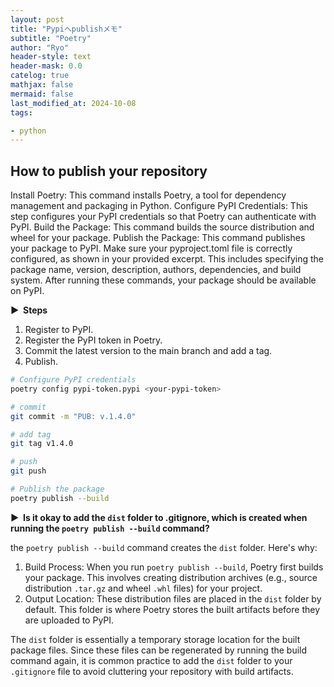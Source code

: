 ```yaml
---
layout: post
title: "Pypiへpublishメモ"
subtitle: "Poetry"
author: "Ryo"
header-style: text
header-mask: 0.0
catelog: true
mathjax: false
mermaid: false
last_modified_at: 2024-10-08
tags:

- python
---
```


## How to publish your repository

Install Poetry: This command installs Poetry, a tool for dependency management and packaging in Python.
Configure PyPI Credentials: This step configures your PyPI credentials so that Poetry can authenticate with PyPI.
Build the Package: This command builds the source distribution and wheel for your package.
Publish the Package: This command publishes your package to PyPI.
Make sure your pyproject.toml file is correctly configured, as shown in your provided excerpt. This includes specifying the package name, version, description, authors, dependencies, and build system.
After running these commands, your package should be available on PyPI.

<strong > &#9654;&nbsp; Steps</strong>

1. Register to PyPI.
2. Register the PyPI token in Poetry.
3. Commit the latest version to the main branch and add a tag.
4. Publish.

```zsh
# Configure PyPI credentials
poetry config pypi-token.pypi <your-pypi-token>

# commit
git commit -m "PUB: v.1.4.0"  

# add tag
git tag v1.4.0

# push
git push

# Publish the package
poetry publish --build
```

<strong > &#9654;&nbsp; Is it okay to add the `dist` folder to .gitignore, which is created when running the `poetry publish --build` command?</strong>

the `poetry publish --build` command creates the `dist` folder. Here's why:

1. Build Process: When you run `poetry publish --build`, Poetry first builds your package. This involves creating distribution archives (e.g., source distribution `.tar.gz` and wheel `.whl` files) for your project.
2. Output Location: These distribution files are placed in the `dist` folder by default. This folder is where Poetry stores the built artifacts before they are uploaded to PyPI.

The `dist` folder is essentially a temporary storage location for the built package files. 
Since these files can be regenerated by running the build command again, it is common practice to add the `dist` folder to your `.gitignore` file to avoid cluttering your repository with build artifacts.
